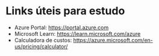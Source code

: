 # Links úteis para estudo

- Azure Portal: https://portal.azure.com
- Microsoft Learn: https://learn.microsoft.com/azure
- Calculadora de custos: https://azure.microsoft.com/en-us/pricing/calculator/